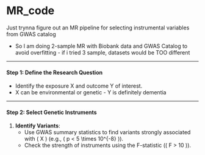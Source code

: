 # MR_code
Just trynna figure out an MR pipeline for selecting instrumental variables from GWAS catalog
- So I am doing 2-sample MR with Biobank data and GWAS Catalog to avoid overfitting - if i tried 3 sample, datasets would be TOO different
---

#### **Step 1: Define the Research Question**
- Identify the exposure  X and outcome Y of interest.
- X can be environmental or genetic - Y is definitely dementia 

---

#### **Step 2: Select Genetic Instruments**
1. **Identify Variants**:
   - Use GWAS summary statistics to find variants strongly associated with \( X \) (e.g., \( p < 5 \times 10^{-8} \)).
   - Check the strength of instruments using the F-statistic (\( F > 10 \)).
   






